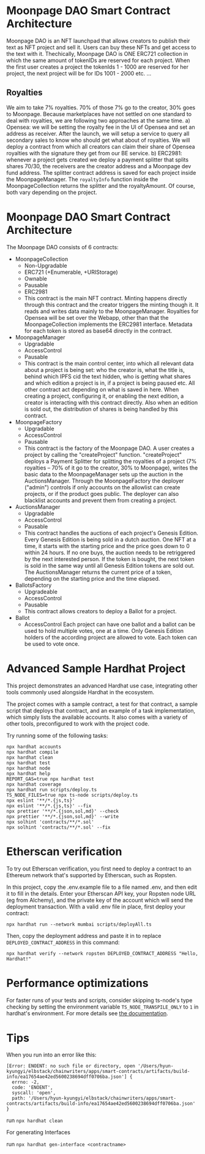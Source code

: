 # Moonpage DAO Smart Contract Architecture

Moonpage DAO is an NFT launchpad that allows creators to publish their text as NFT project and sell it. Users can buy these NFTs and get access to the text with it.
Thechically, Moonpage DAO is ONE ERC721 collection in which the same amount of tokenIDs are reserved for each project. When the first user creates a project the tokenIds 1 - 1000 are reserved for her project, the next project will be for IDs 1001 - 2000 etc. ...

## Royalties

We aim to take 7% royalties. 70% of those 7% go to the creator, 30% goes to Moonpage. Because marketplaces have not settled on one standard to deal with royalties, we are following two approaches at the same time.
a) Opensea: we will be setting the royalty fee in the UI of Opensea and set an address as receiver. After the launch, we will setup a service to query all secondary sales to know who should get what about of royalties. We will deploy a contract from which all creators can claim their share of Opensea royalties with the signature they get from our BE service.
b) ERC2981: whenever a project gets created we deploy a payment splitter that splits shares 70/30, the receivers are the creator address and a Moonpage dev fund address. The splitter contract address is saved for each project inside the MoonpageManager. The `royaltyInfo` function inside the MoonpageCollection returns the splitter and the royaltyAmount. Of course, both vary depending on the project.

# Moonpage DAO Smart Contract Architecture

The Moonpage DAO consists of 6 contracts:

- MoonpageCollection
  - Non-Upgradable
  - ERC721 (+Enumerable, +URIStorage)
  - Ownable
  - Pausable
  - ERC2981
  - This contract is the main NFT contract. Minting happens directly through this contract and the creator triggers the minting though it. It reads and writes data mainly to the MoonpageManager. Royalties for Opensea will be set over the Webapp, other than that the MoonpageCollection implements the ERC2981 interface. Metadata for each token is stored as base64 directly in the contract.
- MoonpageManager
  - Upgradable
  - AccessControl
  - Pausable
  - This contract is the main control center, into which all relevant data about a project is being set: who the creator is, what the title is, behind which IPFS cid the text hidden, who is getting what shares and which edition a project is in, if a project is being paused etc. All other contract act depending on what is saved in here. When creating a project, configuring it, or enabling the next edition, a creator is interacting with this contract directly. Also when an edition is sold out, the distribution of shares is being handled by this contract.
- MoonpageFactory
  - Upgradable
  - AccessControl
  - Pausable
  - This contract is the factory of the Moonpage DAO. A user creates a project by calling the "createProject" function. "createProject" deploys a Payment Splitter for splitting the royalties of a project (7% royalties – 70% of it go to the creator, 30% to Moonpage), writes the basic data to the MoonpageManager sets up the auction in the AuctionsManager. Through the MoonpageFactory the deployer ("admin") controls if only accounts on the allowlist can create projects, or if the product goes public. The deployer can also blacklist accounts and prevent them from creating a project.
- AuctionsManager
  - Upgradable
  - AccessControl
  - Pausable
  - This contract handles the auctions of each project's Genesis Edition. Every Genesis Edition is being sold in a dutch auction. One NFT at a time, it starts with the starting price and the price goes down to 0 within 24 hours. If no one buys, the auction needs to be retriggered by the next interested person. If the token is bought, the next token is sold in the same way until all Genesis Edition tokens are sold out. The AuctionsManager returns the current price of a token, depending on the starting price and the time elapsed.
- BallotsFactory
  - Upgradeable
  - AccessControl
  - Pausable
  - This contract allows creators to deploy a Ballot for a project.
- Ballot
  - AccessControl
    Each project can have one ballot and a ballot can be used to hold multiple votes, one at a time. Only Genesis Edition holders of the according project are allowed to vote. Each token can be used to vote once.

# Advanced Sample Hardhat Project

This project demonstrates an advanced Hardhat use case, integrating other tools commonly used alongside Hardhat in the ecosystem.

The project comes with a sample contract, a test for that contract, a sample script that deploys that contract, and an example of a task implementation, which simply lists the available accounts. It also comes with a variety of other tools, preconfigured to work with the project code.

Try running some of the following tasks:

```shell
npx hardhat accounts
npx hardhat compile
npx hardhat clean
npx hardhat test
npx hardhat node
npx hardhat help
REPORT_GAS=true npx hardhat test
npx hardhat coverage
npx hardhat run scripts/deploy.ts
TS_NODE_FILES=true npx ts-node scripts/deploy.ts
npx eslint '**/*.{js,ts}'
npx eslint '**/*.{js,ts}' --fix
npx prettier '**/*.{json,sol,md}' --check
npx prettier '**/*.{json,sol,md}' --write
npx solhint 'contracts/**/*.sol'
npx solhint 'contracts/**/*.sol' --fix
```

# Etherscan verification

To try out Etherscan verification, you first need to deploy a contract to an Ethereum network that's supported by Etherscan, such as Ropsten.

In this project, copy the .env.example file to a file named .env, and then edit it to fill in the details. Enter your Etherscan API key, your Ropsten node URL (eg from Alchemy), and the private key of the account which will send the deployment transaction. With a valid .env file in place, first deploy your contract:

```shell
npx hardhat run --network mumbai scripts/deployAll.ts
```

Then, copy the deployment address and paste it in to replace `DEPLOYED_CONTRACT_ADDRESS` in this command:

```shell
npx hardhat verify --network ropsten DEPLOYED_CONTRACT_ADDRESS "Hello, Hardhat!"
```

# Performance optimizations

For faster runs of your tests and scripts, consider skipping ts-node's type checking by setting the environment variable `TS_NODE_TRANSPILE_ONLY` to `1` in hardhat's environment. For more details see [the documentation](https://hardhat.org/guides/typescript.html#performance-optimizations).

# Tips

When you run into an error like this:

```
[Error: ENOENT: no such file or directory, open '/Users/hyun-kyungyi/elbstack/chainwriters/apps/smart-contracts/artifacts/build-info/ea17654ae42ed5600238694dff0706ba.json'] {
  errno: -2,
  code: 'ENOENT',
  syscall: 'open',
  path: '/Users/hyun-kyungyi/elbstack/chainwriters/apps/smart-contracts/artifacts/build-info/ea17654ae42ed5600238694dff0706ba.json'
}
```

run `npx hardhat clean`

For generating Interfaces

run `npx hardhat gen-interface <contractname>`
